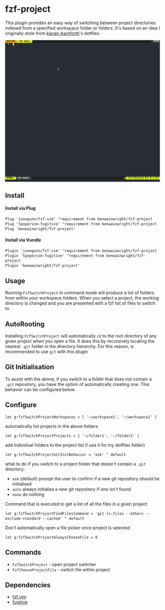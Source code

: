 # fzf-project

This plugin provides an easy way of switching between project directories
indexed from a specified workspace folder or folders. It's based on an idea I
originally stole from [kieran-bamforth](https://github.com/kieran-bamforth)'s
dotfiles.

![Screen Capture](./doc/images/fzf-project.gif)

## Install

#### Install via Plug

```vim
Plug 'junegunn/fzf.vim' "requirement from benwainwright/fzf-project
Plug 'tpope/vim-fugitive' "requirement from benwainwright/fzf-project
Plug 'benwainwright/fzf-project'
```
#### Install via Vundle

```vim
Plugin 'junegunn/fzf.vim' "requirement from benwainwright/fzf-project
Plugin 'tpope/vim-fugitive' "requirement from benwainwright/fzf-project
Plugin 'benwainwright/fzf-project'
```

## Usage

Running `FzfSwitchProject` in command mode will produce a list of folders from
within your workspace folders. When you select a project, the working directory
is changed and you are presented with a fzf list of files to switch to.

## AutoRooting

Installing `FzfSwitchProject` will automatically `cd` to the root directory of
any given project when you open a file. It does this by recursively locating the
nearest `.git` folder in the directory hierarchy. For this reason, is
recommended to use `git` with this plugin

## Git Initialisation

To assist with the above, if you switch to a folder that does not contain a
`.git` repository, you have the option of automatically creating one. This
behavior can be configured below.

## Configure

```vim
let g:fzfSwitchProjectWorkspaces = [ '~/workspace1', '~/workspace2' ]
```

automatically list projects in the above folders

```vim
let g:fzfSwitchProjectProjects = [ '~/folder1', '~/folder2' ]
```

add individual folders to the project list (I use it for my
dotfiles folder)

```vim
let g:fzfSwitchProjectGitInitBehavior = 'ask' " default
```

what to do if you switch to a project folder that doesn't contain a `.git`
directory:

- `ask` (default) prompt the user to confirm if a new git repository should be
  initialised
- `auto` always initialise a new git repository if one isn't found
- `none` do nothing

Command that is executed to get a list of all the files in a given project

```vim
let g:fzfSwitchProjectFindFilesCommand = 'git ls-files --others --exclude-standard --cached' " default
```

Don't automatically open a file picker once project is selected

```vim
let g:fzfSwitchProjectAlwaysChooseFile = 0
```

## Commands

- `FzfSwitchProject` - open project switcher
- `FzfChooseProjectFile` - switch file within project

## Dependencies

- [fzf.vim](https://github.com/junegunn/fzf.vim)
- [fugitive](https://github.com/tpope/vim-fugitive)
